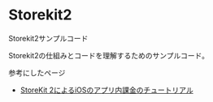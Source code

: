 # Storekit2
Storekit2サンプルコード

Storekit2の仕組みとコードを理解するためのサンプルコード。

参考にしたページ
- [StoreKit 2によるiOSのアプリ内課金のチュートリアル](https://www.revenuecat.com/blog/engineering/ios-in-app-subscription-tutorial-with-storekit-2-and-swift-jp/)

